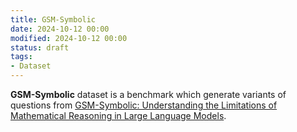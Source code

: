 ```yaml
---
title: GSM-Symbolic
date: 2024-10-12 00:00
modified: 2024-10-12 00:00
status: draft
tags:
- Dataset
---
```


**GSM-Symbolic** dataset is a benchmark which generate variants of questions from [GSM-Symbolic: Understanding the Limitations of Mathematical Reasoning in Large Language Models](../reference/papers/gsm-symbolic-understanding-the-limitations-of-mathematical-reasoning-in-large-language-models.md).
